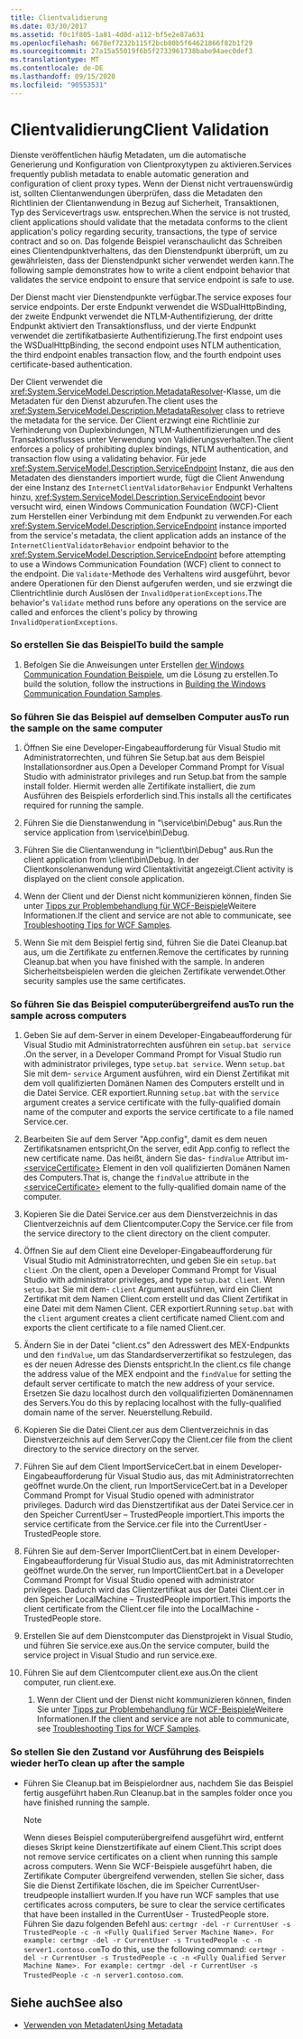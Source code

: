 ```yaml
---
title: Clientvalidierung
ms.date: 03/30/2017
ms.assetid: f0c1f805-1a81-4d0d-a112-bf5e2e87a631
ms.openlocfilehash: 6678ef7232b115f2bcb80b5f64621866f82b1f29
ms.sourcegitcommit: 27a15a55019f6b5f2733961738babe94aec0def3
ms.translationtype: MT
ms.contentlocale: de-DE
ms.lasthandoff: 09/15/2020
ms.locfileid: "90553531"
---
```

# <a name="client-validation"></a><span data-ttu-id="6ab7f-102">Clientvalidierung</span><span class="sxs-lookup"><span data-stu-id="6ab7f-102">Client Validation</span></span>
<span data-ttu-id="6ab7f-103">Dienste veröffentlichen häufig Metadaten, um die automatische Generierung und Konfiguration von Clientproxytypen zu aktivieren.</span><span class="sxs-lookup"><span data-stu-id="6ab7f-103">Services frequently publish metadata to enable automatic generation and configuration of client proxy types.</span></span> <span data-ttu-id="6ab7f-104">Wenn der Dienst nicht vertrauenswürdig ist, sollten Clientanwendungen überprüfen, dass die Metadaten den Richtlinien der Clientanwendung in Bezug auf Sicherheit, Transaktionen, Typ des Servicevertrags usw. entsprechen.</span><span class="sxs-lookup"><span data-stu-id="6ab7f-104">When the service is not trusted, client applications should validate that the metadata conforms to the client application's policy regarding security, transactions, the type of service contract and so on.</span></span> <span data-ttu-id="6ab7f-105">Das folgende Beispiel veranschaulicht das Schreiben eines Clientendpunktverhaltens, das den Dienstendpunkt überprüft, um zu gewährleisten, dass der Dienstendpunkt sicher verwendet werden kann.</span><span class="sxs-lookup"><span data-stu-id="6ab7f-105">The following sample demonstrates how to write a client endpoint behavior that validates the service endpoint to ensure that service endpoint is safe to use.</span></span>  
  
 <span data-ttu-id="6ab7f-106">Der Dienst macht vier Dienstendpunkte verfügbar.</span><span class="sxs-lookup"><span data-stu-id="6ab7f-106">The service exposes four service endpoints.</span></span> <span data-ttu-id="6ab7f-107">Der erste Endpunkt verwendet die WSDualHttpBinding, der zweite Endpunkt verwendet die NTLM-Authentifizierung, der dritte Endpunkt aktiviert den Transaktionsfluss, und der vierte Endpunkt verwendet die zertifikatbasierte Authentifizierung.</span><span class="sxs-lookup"><span data-stu-id="6ab7f-107">The first endpoint uses the WSDualHttpBinding, the second endpoint uses NTLM authentication, the third endpoint enables transaction flow, and the fourth endpoint uses certificate-based authentication.</span></span>  
  
 <span data-ttu-id="6ab7f-108">Der Client verwendet die <xref:System.ServiceModel.Description.MetadataResolver>-Klasse, um die Metadaten für den Dienst abzurufen.</span><span class="sxs-lookup"><span data-stu-id="6ab7f-108">The client uses the <xref:System.ServiceModel.Description.MetadataResolver> class to retrieve the metadata for the service.</span></span> <span data-ttu-id="6ab7f-109">Der Client erzwingt eine Richtlinie zur Verhinderung von Duplexbindungen, NTLM-Authentifizierungen und des Transaktionsflusses unter Verwendung von Validierungsverhalten.</span><span class="sxs-lookup"><span data-stu-id="6ab7f-109">The client enforces a policy of prohibiting duplex bindings, NTLM authentication, and transaction flow using a validating behavior.</span></span> <span data-ttu-id="6ab7f-110">Für jede <xref:System.ServiceModel.Description.ServiceEndpoint> Instanz, die aus den Metadaten des dienstanders importiert wurde, fügt die Client Anwendung der eine Instanz des `InternetClientValidatorBehavior` Endpunkt Verhaltens hinzu, <xref:System.ServiceModel.Description.ServiceEndpoint> bevor versucht wird, einen Windows Communication Foundation (WCF)-Client zum Herstellen einer Verbindung mit dem Endpunkt zu verwenden.</span><span class="sxs-lookup"><span data-stu-id="6ab7f-110">For each <xref:System.ServiceModel.Description.ServiceEndpoint> instance imported from the service's metadata, the client application adds an instance of the `InternetClientValidatorBehavior` endpoint behavior to the <xref:System.ServiceModel.Description.ServiceEndpoint> before attempting to use a Windows Communication Foundation (WCF) client to connect to the endpoint.</span></span> <span data-ttu-id="6ab7f-111">Die `Validate`-Methode des Verhaltens wird ausgeführt, bevor andere Operationen für den Dienst aufgerufen werden, und sie erzwingt die Clientrichtlinie durch Auslösen der `InvalidOperationExceptions`.</span><span class="sxs-lookup"><span data-stu-id="6ab7f-111">The behavior's `Validate` method runs before any operations on the service are called and enforces the client's policy by throwing `InvalidOperationExceptions`.</span></span>  
  
### <a name="to-build-the-sample"></a><span data-ttu-id="6ab7f-112">So erstellen Sie das Beispiel</span><span class="sxs-lookup"><span data-stu-id="6ab7f-112">To build the sample</span></span>  
  
1. <span data-ttu-id="6ab7f-113">Befolgen Sie die Anweisungen unter Erstellen [der Windows Communication Foundation Beispiele](building-the-samples.md), um die Lösung zu erstellen.</span><span class="sxs-lookup"><span data-stu-id="6ab7f-113">To build the solution, follow the instructions in [Building the Windows Communication Foundation Samples](building-the-samples.md).</span></span>  
  
### <a name="to-run-the-sample-on-the-same-computer"></a><span data-ttu-id="6ab7f-114">So führen Sie das Beispiel auf demselben Computer aus</span><span class="sxs-lookup"><span data-stu-id="6ab7f-114">To run the sample on the same computer</span></span>  
  
1. <span data-ttu-id="6ab7f-115">Öffnen Sie eine Developer-Eingabeaufforderung für Visual Studio mit Administratorrechten, und führen Sie Setup.bat aus dem Beispiel Installationsordner aus.</span><span class="sxs-lookup"><span data-stu-id="6ab7f-115">Open a Developer Command Prompt for Visual Studio with administrator privileges and run Setup.bat from the sample install folder.</span></span> <span data-ttu-id="6ab7f-116">Hiermit werden alle Zertifikate installiert, die zum Ausführen des Beispiels erforderlich sind.</span><span class="sxs-lookup"><span data-stu-id="6ab7f-116">This installs all the certificates required for running the sample.</span></span>  
  
2. <span data-ttu-id="6ab7f-117">Führen Sie die Dienstanwendung in "\service\bin\Debug" aus.</span><span class="sxs-lookup"><span data-stu-id="6ab7f-117">Run the service application from \service\bin\Debug.</span></span>  
  
3. <span data-ttu-id="6ab7f-118">Führen Sie die Clientanwendung in "\client\bin\Debug" aus.</span><span class="sxs-lookup"><span data-stu-id="6ab7f-118">Run the client application from \client\bin\Debug.</span></span> <span data-ttu-id="6ab7f-119">In der Clientkonsolenanwendung wird Clientaktivität angezeigt.</span><span class="sxs-lookup"><span data-stu-id="6ab7f-119">Client activity is displayed on the client console application.</span></span>  
  
4. <span data-ttu-id="6ab7f-120">Wenn der Client und der Dienst nicht kommunizieren können, finden Sie unter [Tipps zur Problembehandlung für WCF-Beispiele](/previous-versions/dotnet/netframework-3.5/ms751511(v=vs.90))Weitere Informationen.</span><span class="sxs-lookup"><span data-stu-id="6ab7f-120">If the client and service are not able to communicate, see [Troubleshooting Tips for WCF Samples](/previous-versions/dotnet/netframework-3.5/ms751511(v=vs.90)).</span></span>  
  
5. <span data-ttu-id="6ab7f-121">Wenn Sie mit dem Beispiel fertig sind, führen Sie die Datei Cleanup.bat aus, um die Zertifikate zu entfernen.</span><span class="sxs-lookup"><span data-stu-id="6ab7f-121">Remove the certificates by running Cleanup.bat when you have finished with the sample.</span></span> <span data-ttu-id="6ab7f-122">In anderen Sicherheitsbeispielen werden die gleichen Zertifikate verwendet.</span><span class="sxs-lookup"><span data-stu-id="6ab7f-122">Other security samples use the same certificates.</span></span>  
  
### <a name="to-run-the-sample-across-computers"></a><span data-ttu-id="6ab7f-123">So führen Sie das Beispiel computerübergreifend aus</span><span class="sxs-lookup"><span data-stu-id="6ab7f-123">To run the sample across computers</span></span>  
  
1. <span data-ttu-id="6ab7f-124">Geben Sie auf dem-Server in einem Developer-Eingabeaufforderung für Visual Studio mit Administratorrechten ausführen ein `setup.bat service` .</span><span class="sxs-lookup"><span data-stu-id="6ab7f-124">On the server, in a Developer Command Prompt for Visual Studio run with administrator privileges, type `setup.bat service`.</span></span> <span data-ttu-id="6ab7f-125">Wenn `setup.bat` Sie mit dem- `service` Argument ausführen, wird ein Dienst Zertifikat mit dem voll qualifizierten Domänen Namen des Computers erstellt und in die Datei Service. CER exportiert.</span><span class="sxs-lookup"><span data-stu-id="6ab7f-125">Running `setup.bat` with the `service` argument creates a service certificate with the fully-qualified domain name of the computer and exports the service certificate to a file named Service.cer.</span></span>  
  
2. <span data-ttu-id="6ab7f-126">Bearbeiten Sie auf dem Server "App.config", damit es dem neuen Zertifikatsnamen entspricht,</span><span class="sxs-lookup"><span data-stu-id="6ab7f-126">On the server, edit App.config to reflect the new certificate name.</span></span> <span data-ttu-id="6ab7f-127">Das heißt, ändern Sie das- `findValue` Attribut im- [\<serviceCertificate>](../../configure-apps/file-schema/wcf/servicecertificate-of-clientcredentials-element.md) Element in den voll qualifizierten Domänen Namen des Computers.</span><span class="sxs-lookup"><span data-stu-id="6ab7f-127">That is, change the `findValue` attribute in the [\<serviceCertificate>](../../configure-apps/file-schema/wcf/servicecertificate-of-clientcredentials-element.md) element to the fully-qualified domain name of the computer.</span></span>  
  
3. <span data-ttu-id="6ab7f-128">Kopieren Sie die Datei Service.cer aus dem Dienstverzeichnis in das Clientverzeichnis auf dem Clientcomputer.</span><span class="sxs-lookup"><span data-stu-id="6ab7f-128">Copy the Service.cer file from the service directory to the client directory on the client computer.</span></span>  
  
4. <span data-ttu-id="6ab7f-129">Öffnen Sie auf dem Client eine Developer-Eingabeaufforderung für Visual Studio mit Administratorrechten, und geben Sie ein `setup.bat client` .</span><span class="sxs-lookup"><span data-stu-id="6ab7f-129">On the client, open a Developer Command Prompt for Visual Studio with administrator privileges, and type `setup.bat client`.</span></span> <span data-ttu-id="6ab7f-130">Wenn `setup.bat` Sie mit dem- `client` Argument ausführen, wird ein Client Zertifikat mit dem Namen Client.com erstellt und das Client Zertifikat in eine Datei mit dem Namen Client. CER exportiert.</span><span class="sxs-lookup"><span data-stu-id="6ab7f-130">Running `setup.bat` with the `client` argument creates a client certificate named Client.com and exports the client certificate to a file named Client.cer.</span></span>  
  
5. <span data-ttu-id="6ab7f-131">Ändern Sie in der Datei "client.cs" den Adresswert des MEX-Endpunkts und den `findValue`, um das Standardserverzertifikat so festzulegen, das es der neuen Adresse des Diensts entspricht.</span><span class="sxs-lookup"><span data-stu-id="6ab7f-131">In the client.cs file change the address value of the MEX endpoint and the `findValue` for setting the default server certificate to match the new address of your service.</span></span> <span data-ttu-id="6ab7f-132">Ersetzen Sie dazu localhost durch den vollqualifizierten Domänennamen des Servers.</span><span class="sxs-lookup"><span data-stu-id="6ab7f-132">You do this by replacing localhost with the fully-qualified domain name of the server.</span></span> <span data-ttu-id="6ab7f-133">Neuerstellung.</span><span class="sxs-lookup"><span data-stu-id="6ab7f-133">Rebuild.</span></span>  
  
6. <span data-ttu-id="6ab7f-134">Kopieren Sie die Datei Client.cer aus dem Clientverzeichnis in das Dienstverzeichnis auf dem Server.</span><span class="sxs-lookup"><span data-stu-id="6ab7f-134">Copy the Client.cer file from the client directory to the service directory on the server.</span></span>  
  
7. <span data-ttu-id="6ab7f-135">Führen Sie auf dem Client ImportServiceCert.bat in einem Developer-Eingabeaufforderung für Visual Studio aus, das mit Administratorrechten geöffnet wurde.</span><span class="sxs-lookup"><span data-stu-id="6ab7f-135">On the client, run ImportServiceCert.bat in a Developer Command Prompt for Visual Studio opened with administrator privileges.</span></span> <span data-ttu-id="6ab7f-136">Dadurch wird das Dienstzertifikat aus der Datei Service.cer in den Speicher CurrentUser – TrustedPeople importiert.</span><span class="sxs-lookup"><span data-stu-id="6ab7f-136">This imports the service certificate from the Service.cer file into the CurrentUser - TrustedPeople store.</span></span>  
  
8. <span data-ttu-id="6ab7f-137">Führen Sie auf dem-Server ImportClientCert.bat in einem Developer-Eingabeaufforderung für Visual Studio aus, das mit Administratorrechten geöffnet wurde.</span><span class="sxs-lookup"><span data-stu-id="6ab7f-137">On the server, run ImportClientCert.bat in a Developer Command Prompt for Visual Studio opened with administrator privileges.</span></span> <span data-ttu-id="6ab7f-138">Dadurch wird das Clientzertifikat aus der Datei Client.cer in den Speicher LocalMachine – TrustedPeople importiert.</span><span class="sxs-lookup"><span data-stu-id="6ab7f-138">This imports the client certificate from the Client.cer file into the LocalMachine - TrustedPeople store.</span></span>  
  
9. <span data-ttu-id="6ab7f-139">Erstellen Sie auf dem Dienstcomputer das Dienstprojekt in Visual Studio, und führen Sie service.exe aus.</span><span class="sxs-lookup"><span data-stu-id="6ab7f-139">On the service computer, build the service project in Visual Studio and run service.exe.</span></span>  
  
10. <span data-ttu-id="6ab7f-140">Führen Sie auf dem Clientcomputer client.exe aus.</span><span class="sxs-lookup"><span data-stu-id="6ab7f-140">On the client computer, run client.exe.</span></span>  
  
    1. <span data-ttu-id="6ab7f-141">Wenn der Client und der Dienst nicht kommunizieren können, finden Sie unter [Tipps zur Problembehandlung für WCF-Beispiele](/previous-versions/dotnet/netframework-3.5/ms751511(v=vs.90))Weitere Informationen.</span><span class="sxs-lookup"><span data-stu-id="6ab7f-141">If the client and service are not able to communicate, see [Troubleshooting Tips for WCF Samples](/previous-versions/dotnet/netframework-3.5/ms751511(v=vs.90)).</span></span>  
  
### <a name="to-clean-up-after-the-sample"></a><span data-ttu-id="6ab7f-142">So stellen Sie den Zustand vor Ausführung des Beispiels wieder her</span><span class="sxs-lookup"><span data-stu-id="6ab7f-142">To clean up after the sample</span></span>  
  
- <span data-ttu-id="6ab7f-143">Führen Sie Cleanup.bat im Beispielordner aus, nachdem Sie das Beispiel fertig ausgeführt haben.</span><span class="sxs-lookup"><span data-stu-id="6ab7f-143">Run Cleanup.bat in the samples folder once you have finished running the sample.</span></span>  
  
    > [!NOTE]
    > <span data-ttu-id="6ab7f-144">Wenn dieses Beispiel computerübergreifend ausgeführt wird, entfernt dieses Skript keine Dienstzertifikate auf einem Client.</span><span class="sxs-lookup"><span data-stu-id="6ab7f-144">This script does not remove service certificates on a client when running this sample across computers.</span></span> <span data-ttu-id="6ab7f-145">Wenn Sie WCF-Beispiele ausgeführt haben, die Zertifikate Computer übergreifend verwenden, stellen Sie sicher, dass Sie die Dienst Zertifikate löschen, die im Speicher CurrentUser-treudpeople installiert wurden.</span><span class="sxs-lookup"><span data-stu-id="6ab7f-145">If you have run WCF samples that use certificates across computers, be sure to clear the service certificates that have been installed in the CurrentUser - TrustedPeople store.</span></span> <span data-ttu-id="6ab7f-146">Führen Sie dazu folgenden Befehl aus: `certmgr -del -r CurrentUser -s TrustedPeople -c -n <Fully Qualified Server Machine Name>. For example: certmgr -del -r CurrentUser -s TrustedPeople -c -n server1.contoso.com`</span><span class="sxs-lookup"><span data-stu-id="6ab7f-146">To do this, use the following command: `certmgr -del -r CurrentUser -s TrustedPeople -c -n <Fully Qualified Server Machine Name>. For example: certmgr -del -r CurrentUser -s TrustedPeople -c -n server1.contoso.com`.</span></span>  
  
## <a name="see-also"></a><span data-ttu-id="6ab7f-147">Siehe auch</span><span class="sxs-lookup"><span data-stu-id="6ab7f-147">See also</span></span>

- [<span data-ttu-id="6ab7f-148">Verwenden von Metadaten</span><span class="sxs-lookup"><span data-stu-id="6ab7f-148">Using Metadata</span></span>](../feature-details/using-metadata.md)
